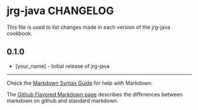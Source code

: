 jrg-java CHANGELOG
==================

This file is used to list changes made in each version of the jrg-java cookbook.

0.1.0
-----
- [your_name] - Initial release of jrg-java

- - -
Check the [Markdown Syntax Guide](http://daringfireball.net/projects/markdown/syntax) for help with Markdown.

The [Github Flavored Markdown page](http://github.github.com/github-flavored-markdown/) describes the differences between markdown on github and standard markdown.
